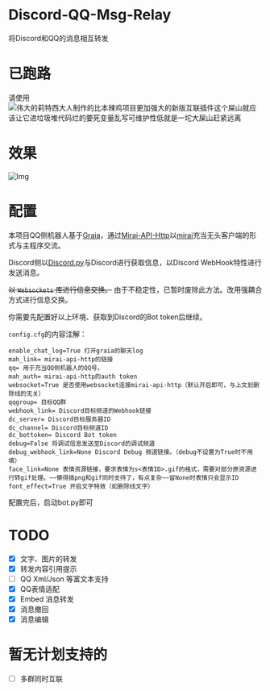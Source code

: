 # Discord-QQ-Msg-Relay
将Discord和QQ的消息相互转发
# 已跑路
请使用![伟大的莉特西大人制作的比本辣鸡项目更加强大的新版互联插件这个屎山就应该让它进垃圾堆代码烂的要死变量乱写可维护性低就是一坨大屎山赶紧远离](https://github.com/XxLittleCxX/koishi-plugin-dcqq-relay)

# 效果
![Img](https://github.com/Teahouse-Studios/Discord-QQ-Msg-Relay/blob/main/20201117144204.png?raw=true)
# 配置
本项目QQ侧机器人基于[Graia](https://github.com/GraiaProject/Application)，通过[Mirai-API-Http](https://github.com/project-mirai/mirai-api-http)以[mirai](https://github.com/mamoe/mirai)充当无头客户端的形式与主程序交流。

Discord侧以[Discord.py](https://github.com/Rapptz/discord.py)与Discord进行获取信息，以Discord WebHook特性进行发送消息。

~~以 `Websockets` 库进行信息交换。~~ 由于不稳定性，已暂时废除此方法。改用强耦合方式进行信息交换。

你需要先配置好以上环境、获取到Discord的Bot token后继续。


`config.cfg`的内容注解：
```
enable_chat_log=True 打开graia的聊天log
mah_link= mirai-api-http的链接
qq= 用于充当QQ侧机器人的QQ号。
mah_auth= mirai-api-http的auth token
websocket=True 是否使用websocket连接mirai-api-http（默认开启即可，与上文划删除线的无关）
qqgroup= 目标QQ群
webhook_link= Discord目标频道的Webhook链接
dc_server= Discord目标服务器ID
dc_channel= Discord目标频道ID
dc_bottoken= Discord Bot token
debug=False 将调试信息发送至Discord的调试频道
debug_webhook_link=None Discord Debug 频道链接。（debug不设置为True时不用填）
face_link=None 表情资源链接，要求表情为s<表情ID>.gif的格式，需要对部分原资源进行转gif处理。~~懒得搞png和gif同时支持了，有点复杂~~留None时表情只会显示ID
font_effect=True 开启文字特效（如删除线文字）
```
配置完后，启动bot.py即可
# TODO
- [x] 文字、图片的转发
- [x] 转发内容引用提示
- [ ] QQ Xml/Json 等富文本支持
- [x] QQ表情适配
- [x] Embed 消息转发
- [x] 消息撤回
- [x] 消息编辑

# 暂无计划支持的
- [ ] 多群同时互联
